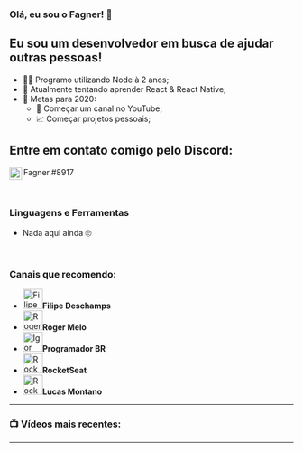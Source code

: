 ### Olá, eu sou o Fagner! 👋

## Eu sou um desenvolvedor em busca de ajudar outras pessoas!
- 👩‍💻 Programo utilizando Node à 2 anos;
- 💭 Atualmente tentando aprender React & React Native;
- 💖 Metas para 2020: 
    - 🎥 Começar um canal no YouTube;
    - 📈 Começar projetos pessoais;

## Entre em contato comigo pelo Discord:
[<img align="left" alt="Discord's Fagner" width="22px" src="https://cdn0.iconfinder.com/data/icons/free-social-media-set/24/discord-512.png">][Narnia]Fagner.#8917

<br />

### Linguagens e Ferramentas
- Nada aqui ainda 🙄

<br />

### Canais que recomendo:
- [<img alt="Filipe Deschamps" width="35px" margin-top="25px" src="https://yt3.ggpht.com/a/AATXAJxiC0ILNRKn_1sIcE6LcCsRrEVkDCGhpTdMRDJS=s100-c-k-c0xffffffff-no-rj-mo">][FilipeDeschamps]**Filipe Deschamps**
- [<img alt="Roger Melo" width="35px" margin-top="25px" src="https://yt3.ggpht.com/a/AATXAJwwI62iTGTB2SAiZpY7ZLIz2YzmpaI_p3R693h2=s176-c-k-c0x00ffffff-no-rj-mo">][RogerMelo]**Roger Melo**
- [<img alt="Igor Oliveira" width="35px" src="https://yt3.ggpht.com/a/AATXAJzuOa543WlNN0Z2z_y7mLVBJd1d8DFE1IqYZ5B2Vg=s176-c-k-c0x00ffffff-no-rj-mo">][ProgramadorBR]**Programador BR**
- [<img alt="Rocket Seat" width="35px" margin-top="25px" src="https://yt3.ggpht.com/a/AATXAJwkv2bEEy5BKZkZcfjjO2Am82VTEtnrbG85pVhVrA=s176-c-k-c0x00ffffff-no-rj-mo">][RocketSeat]**RocketSeat**
- [<img alt="Rocket Seat" width="35px" margin-top="25px" src="https://yt3.ggpht.com/a/AATXAJzTStezZowa-uxQoxa_O1K3I1aBp4liumTP5JMF8wU=s100-c-k-c0xffffffff-no-rj-mo">][LucasMontano]**Lucas Montano**

---

### 📺 Vídeos mais recentes:
<!-- YOUTUBE:START -->
<!-- YOUTUBE:END -->

---

<br />
<br />

[Narnia]: https://discord.gg/nuww3nt


[FilipeDeschamps]: https://www.youtube.com/channel/UCU5JicSrEM5A63jkJ2QvGYw
[RogerMelo]: https://www.youtube.com/channel/UCmjDevp9Y8r-qi-xueD3Izg
[ProgramadorBR]: https://www.youtube.com/channel/UCrdgeUeCll2QKmqmihIgKBQ
[RocketSeat]: https://www.youtube.com/channel/UCSfwM5u0Kce6Cce8_S72olg
[LucasMontano]: https://www.youtube.com/channel/UCyHOBY6IDZF9zOKJPou2Rgg